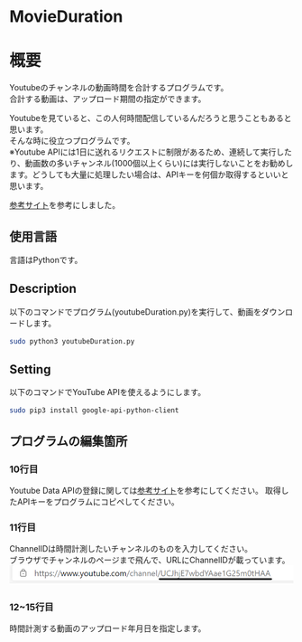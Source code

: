 # MovieDuration

# 概要
Youtubeのチャンネルの動画時間を合計するプログラムです。  
合計する動画は、アップロード期間の指定ができます。  

Youtubeを見ていると、この人何時間配信しているんだろうと思うこともあると思います。  
そんな時に役立つプログラムです。  
※Youtube APIには1日に送れるリクエストに制限があるため、連続して実行したり、動画数の多いチャンネル(1000個以上くらい)には実行しないことをお勧めします。どうしても大量に処理したい場合は、APIキーを何個か取得するといいと思います。

[参考サイト](https://qiita.com/g-k/items/7c98efe21257afac70e9)を参考にしました。

## 使用言語
言語はPythonです。



## Description
以下のコマンドでプログラム(youtubeDuration.py)を実行して、動画をダウンロードします。
```bash
sudo python3 youtubeDuration.py
```

## Setting
以下のコマンドでYouTube APIを使えるようにします。
```bash
sudo pip3 install google-api-python-client
```

## プログラムの編集箇所
### 10行目
Youtube Data APIの登録に関しては[参考サイト](https://qiita.com/g-k/items/7c98efe21257afac70e9)を参考にしてください。
取得したAPIキーをプログラムにコピペしてください。  
### 11行目
ChannelIDは時間計測したいチャンネルのものを入力してください。  
ブラウザでチャンネルのページまで飛んで、URLにChannelIDが載っています。
![URL](https://github.com/Kohta-Sugimoto/github-newreppsitory/blob/main/youtubeURL.PNG)
### 12~15行目
時間計測する動画のアップロード年月日を指定します。
